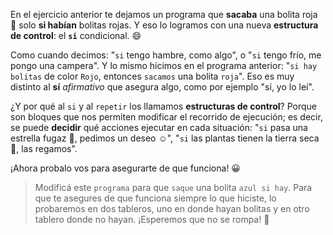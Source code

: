 <gs-toolbox toolbox-url="https://raw.githubusercontent.com/MumukiProject/mumuki-guia-gobstones-alternativa-kids/master/assets/toolbox.xml"> </gs-toolbox>

En el ejercicio anterior te dejamos un programa que **sacaba** una bolita roja :red_circle: solo **si habían** bolitas rojas.  Y eso lo logramos con una nueva **estructura de control**: el **`si`** condicional. :smile:

Como cuando decimos: "`si` tengo hambre, como algo", o "`si` tengo frío, me pongo una campera". Y lo mismo hicimos en el programa anterior: "`si hay bolitas` de color `Rojo`, entonces `sacamos` una bolita `roja`". Eso es muy distinto al **sí** _afirmativo_ que asegura algo, como por ejemplo "sí, yo lo leí".

¿Y por qué al `si` y al `repetir` los llamamos **estructuras de control**? Porque son bloques que nos permiten modificar el recorrido de ejecución; es decir, se puede **decidir** qué acciones ejecutar en cada situación: "`si` pasa una estrella fugaz :dizzy:, pedimos un deseo :relaxed:", "`si` las plantas tienen la tierra seca :tulip:, las regamos".

¡Ahora probalo vos para asegurarte de que funciona! :grinning:

> Modificá este `programa` para que `saque` una bolita `azul si hay`. Para que te asegures de que funciona siempre lo que hiciste, lo probaremos en dos tableros, uno en donde hayan bolitas y en otro tablero donde no hayan. ¡Esperemos que no se rompa! :grimacing:
